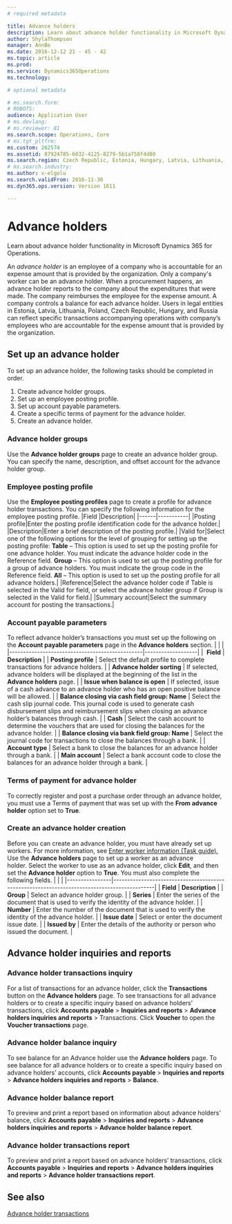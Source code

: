 ```yaml
---
# required metadata

title: Advance holders
description: Learn about advance holder functionality in Microsoft Dynamics 365 for Operations.
author: ShylaThompson
manager: AnnBe
ms.date: 2016-12-12 21 - 45 - 42
ms.topic: article
ms.prod: 
ms.service: Dynamics365Operations
ms.technology: 

# optional metadata

# ms.search.form: 
# ROBOTS: 
audience: Application User
# ms.devlang: 
# ms.reviewer: 81
ms.search.scope: Operations, Core
# ms.tgt_pltfrm: 
ms.custom: 262574
ms.assetid: 87924785-6032-4125-8279-5b1a758f4d80
ms.search.region: Czech Republic, Estonia, Hungary, Latvia, Lithuania, Poland, Russia
# ms.search.industry: 
ms.author: v-elgolu
ms.search.validFrom: 2016-11-30
ms.dyn365.ops.version: Version 1611

---
```


# Advance holders

Learn about advance holder functionality in Microsoft Dynamics 365 for Operations.

An *advance holder* is an employee of a company who is accountable for an expense amount that is provided by the organization. Only a company's worker can be an advance holder. When a procurement happens, an advance holder reports to the company about the expenditures that were made. The company reimburses the employee for the expense amount. A company controls a balance for each advance holder. Users in legal entities in Estonia, Latvia, Lithuania, Poland, Czech Republic, Hungary, and Russia can reflect specific transactions accompanying operations with company’s employees who are accountable for the expense amount that is provided by the organization.

## Set up an advance holder
To set up an advance holder, the following tasks should be completed in order.
1.  Create advance holder groups.
2.  Set up an employee posting profile.
3.  Set up account payable parameters.
4.  Create a specific terms of payment for the advance holder.
5.  Create an advance holder.

### Advance holder groups

Use the **Advance holder groups** page to create an advance holder group. You can specify the name, description, and offset account for the advance holder group.
### Employee posting profile

Use the **Employee posting profiles** page to create a profile for advance holder transactions. You can specify the following information for the employee posting profile.
|Field |Description|
|------|-----------|
|Posting profile|Enter the posting profile identification code for the advance holder.|
|Description|Enter a brief description of the posting profile.|
|Valid for|Select one of the following options for the level of grouping for setting up the posting profile: 
**Table** – This option is used to set up the posting profile for one advance holder. You must indicate the advance holder code in the Reference field.
**Group** – This option is used to set up the posting profile for a group of advance holders. You must indicate the group code in the Reference field.
**All** – This option is used to set up the posting profile for all advance holders.|
|Reference|Select the advance holder code if Table is selected in the Valid for field, or select the advance holder group if Group is selected in the Valid for field.|
|Summary account|Select the summary account for posting the transactions.|



### Account payable parameters

To reflect advance holder’s transactions you must set up the following on the **Account payable parameters** page in the **Advance holders** section.
|                                                |                   |
|------------------------------------------------|-------------------|
|  **Field**                                     | **Description**                                                                                                                                                                  |
| **Posting profile**                            | Select the default profile to complete transactions for advance holders.                                                                                                         |
| **Advance holder sorting**                     | If selected, advance holders will be displayed at the beginning of the list in the **Advance holders** page.                                                                     |
| **Issue when balance is open**                 | If selected, issue of a cash advance to an advance holder who has an open positive balance will be allowed.                                                                      |
| **Balance closing via cash field group: Name** | Select the cash slip journal code. This journal code is used to generate cash disbursement slips and reimbursement slips when closing an advance holder’s balances through cash. |
| **Cash**                                       | Select the cash account to determine the vouchers that are used for closing the balances for the advance holder.                                                                 |
| **Balance closing via bank field group: Name** | Select the journal code for transactions to close the balances through a bank.                                                                                                   |
| **Account type**                               | Select a bank to close the balances for an advance holder through a bank.                                                                                                        |
| **Main account**                               | Select a bank account code to close the balances for an advance holder through a bank.                                                                                           |

### Terms of payment for advance holder

To correctly register and post a purchase order through an advance holder, you must use a Terms of payment that was set up with the **From advance holder** option set to **True**.
### Create an advance holder creation

Before you can create an advance holder, you must have already set up workers. For more information, see [Enter worker information (Task guide).](http://ax.help.dynamics.com/en/wiki/enter-worker-information/) Use the **Advance holders** page to set up a worker as an advance holder. Select the worker to use as an advance holder, click **Edit**, and then set the **Advance holder** option to **True**. You must also complete the following fields.
|                |                                                                                             |
|----------------|---------------------------------------------------------------------------------------------|
| **Field**      | **Description**                                                                             |
| **Group**      | Select an advance holder group.                                                             |
| **Series**     | Enter the series of the document that is used to verify the identity of the advance holder. |
| **Number**     | Enter the number of the document that is used to verify the identity of the advance holder. |
| **Issue date** | Select or enter the document issue date.                                                    |
| **Issued by**  | Enter the details of the authority or person who issued the document.                       |

## Advance holder inquiries and reports
### Advance holder transactions inquiry

For a list of transactions for an advance holder, click the **Transactions** button on the **Advance holders** page. To see transactions for all advance holders or to create a specific inquiry based on advance holders’ transactions, click **Accounts payable** &gt; **Inquiries and reports** &gt; **Advance holders inquiries and reports** &gt; Transactions. Click **Voucher** to open the **Voucher transactions** page.
### Advance holder balance inquiry

To see balance for an Advance holder use the **Advance holders** page. To see balance for all advance holders or to create a specific inquiry based on advance holders’ accounts, click **Accounts payable** &gt; **Inquiries and reports** &gt; **Advance holders inquiries and reports** &gt; **Balance.**
### Advance holder balance report

To preview and print a report based on information about advance holders’ balance, click **Accounts payable** &gt; **Inquiries and reports** &gt; **Advance holders inquiries and reports** &gt; **Advance holder balance report**.
### Advance holder transactions report

To preview and print a report based on advance holders’ transactions, click **Accounts payable** &gt; **Inquiries and reports** &gt; **Advance holders inquiries and reports** &gt; **Advance holder transactions report**.



See also
--------

[Advance holder transactions](emea-advance-holders-transactions.md)

